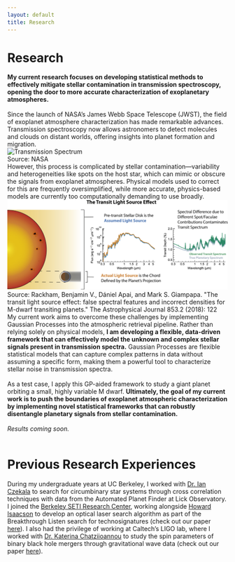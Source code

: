 ```yaml
---
layout: default
title: Research
---
```


# Research

<div style="text-align: left;">
<b>My current research focuses on developing statistical methods to effectively mitigate stellar contamination in transmission spectroscopy, opening the door to more accurate characterization of exoplanetary atmospheres.</b>
<br><br>
Since the launch of NASA’s James Webb Space Telescope (JWST), the field of exoplanet atmosphere characterization has made remarkable advances. Transmission spectroscopy now allows astronomers to detect molecules and clouds on distant worlds, offering insights into planet formation and migration.
</div>

<div class="image-container">
  <img src="trans_spec.png" alt="Transmission Spectrum">
  <div class="caption">Source: NASA</div>
</div>

<div style="text-align: left;">
However, this process is complicated by stellar contamination—variability and heterogeneities like spots on the host star, which can mimic or obscure the signals from exoplanet atmospheres. Physical models used to correct for this are frequently oversimplified, while more accurate, physics-based models are currently too computationally demanding to use broadly.
</div>

<div class="image-container">
  <img src="stellar_contamination.jpg" alt="Stellar Contamination">
  <div class="caption">Source: Rackham, Benjamin V., Dániel Apai, and Mark S. Giampapa. "The transit light source effect: false spectral features and incorrect densities for M-dwarf transiting planets." The Astrophysical Journal 853.2 (2018): 122</div>
</div>

<div style="text-align: left;">
My current work aims to overcome these challenges by implementing Gaussian Processes into the atmospheric retrieval pipeline. Rather than relying solely on physical models, <b>I am developing a flexible, data-driven framework that can effectively model the unknown and complex stellar signals present in transmission spectra.</b> Gaussian Processes are flexible statistical models that can capture complex patterns in data without assuming a specific form, making them a powerful tool to characterize stellar noise in transmission spectra.
<br><br>
As a test case, I apply this GP-aided framework to study a giant planet orbiting a small, highly variable M dwarf. <b>Ultimately, the goal of my current work is to push the boundaries of exoplanet atmospheric characterization by implementing novel statistical frameworks that can robustly disentangle planetary signals from stellar contamination.</b>
<br><br>
<i>Results coming soon.</i>
<br><br>
</div>

# Previous Research Experiences
<div style="text-align: left;">
During my undergraduate years at UC Berkeley, I worked with <a href="https://iancze.github.io/" target="_blank">Dr. Ian Czekala</a> to search for circumbinary star systems through cross correlation techniques with data from the Automated Planet Finder at Lick Observatory. I joined the <a href="https://seti.berkeley.edu/" target="_blank">Berkeley SETI Research Center</a>, working alongside <a href="https://hisaacson2.wixsite.com/website" target="_blank">Howard Isaacson</a> to develop an optical laser search algorithm as part of the Breakthrough Listen search for technosignatures (check out our paper <a href="https://iopscience.iop.org/article/10.3847/1538-3881/acb342" target="_blank">here</a>). I also had the privilege of working at Caltech’s LIGO lab, where I worked with <a href="https://kchatziioannou.github.io/Group.html" target="_blank">Dr. Katerina Chatziioannou</a> to study the spin parameters of binary black hole mergers through gravitational wave data (check out our paper <a href="https://journals.aps.org/prd/abstract/10.1103/PhysRevD.109.104036" target="_blank">here</a>).
</div>
